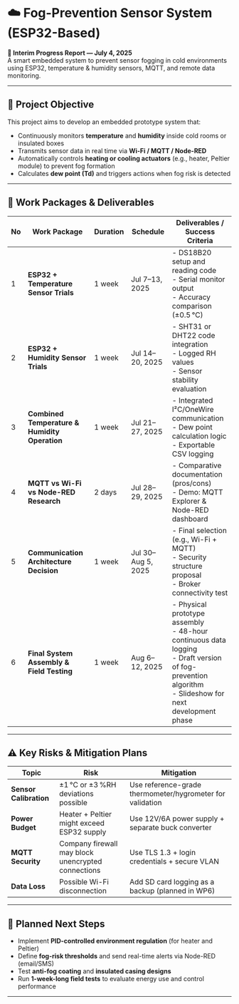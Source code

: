 # ☁️ Fog-Prevention Sensor System (ESP32-Based)

**📅 Interim Progress Report — July 4, 2025**  
A smart embedded system to prevent sensor fogging in cold environments using ESP32, temperature & humidity sensors, MQTT, and remote data monitoring.

---

## 📌 Project Objective

This project aims to develop an embedded prototype system that:

- Continuously monitors **temperature** and **humidity** inside cold rooms or insulated boxes  
- Transmits sensor data in real time via **Wi-Fi / MQTT / Node-RED**  
- Automatically controls **heating or cooling actuators** (e.g., heater, Peltier module) to prevent fog formation  
- Calculates **dew point (Td)** and triggers actions when fog risk is detected

---

## 📆 Work Packages & Deliverables

| No | Work Package | Duration | Schedule | Deliverables / Success Criteria |
|----|--------------|----------|----------|----------------------------------|
| 1 | **ESP32 + Temperature Sensor Trials** | 1 week | Jul 7–13, 2025 | - DS18B20 setup and reading code<br>- Serial monitor output<br>- Accuracy comparison (±0.5 °C) |
| 2 | **ESP32 + Humidity Sensor Trials** | 1 week | Jul 14–20, 2025 | - SHT31 or DHT22 code integration<br>- Logged RH values<br>- Sensor stability evaluation |
| 3 | **Combined Temperature & Humidity Operation** | 1 week | Jul 21–27, 2025 | - Integrated I²C/OneWire communication<br>- Dew point calculation logic<br>- Exportable CSV logging |
| 4 | **MQTT vs Wi-Fi vs Node-RED Research** | 2 days | Jul 28–29, 2025 | - Comparative documentation (pros/cons)<br>- Demo: MQTT Explorer & Node-RED dashboard |
| 5 | **Communication Architecture Decision** | 1 week | Jul 30–Aug 5, 2025 | - Final selection (e.g., Wi-Fi + MQTT)<br>- Security structure proposal<br>- Broker connectivity test |
| 6 | **Final System Assembly & Field Testing** | 1 week | Aug 6–12, 2025 | - Physical prototype assembly<br>- 48-hour continuous data logging<br>- Draft version of fog-prevention algorithm<br>- Slideshow for next development phase |

---

## ⚠️ Key Risks & Mitigation Plans

| Topic | Risk | Mitigation |
|-------|------|------------|
| **Sensor Calibration** | ±1 °C or ±3 %RH deviations possible | Use reference-grade thermometer/hygrometer for validation |
| **Power Budget** | Heater + Peltier might exceed ESP32 supply | Use 12V/6A power supply + separate buck converter |
| **MQTT Security** | Company firewall may block unencrypted connections | Use TLS 1.3 + login credentials + secure VLAN |
| **Data Loss** | Possible Wi-Fi disconnection | Add SD card logging as a backup (planned in WP6) |

---

## 🔭 Planned Next Steps

- Implement **PID-controlled environment regulation** (for heater and Peltier)
- Define **fog-risk thresholds** and send real-time alerts via Node-RED (email/SMS)
- Test **anti-fog coating** and **insulated casing designs**
- Run **1-week-long field tests** to evaluate energy use and control performance

---



